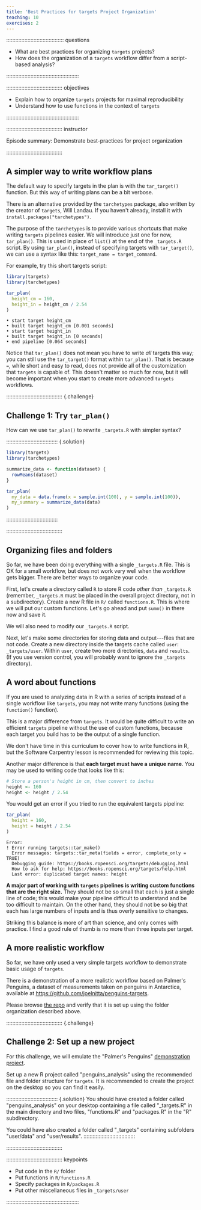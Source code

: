 ```yaml
---
title: 'Best Practices for targets Project Organization'
teaching: 10
exercises: 2
---
```


:::::::::::::::::::::::::::::::::::::: questions 

- What are best practices for organizing `targets` projects?
- How does the organization of a `targets` workflow differ from a script-based analysis?

::::::::::::::::::::::::::::::::::::::::::::::::

::::::::::::::::::::::::::::::::::::: objectives

- Explain how to organize `targets` projects for maximal reproducibility
- Understand how to use functions in the context of `targets`

::::::::::::::::::::::::::::::::::::::::::::::::

::::::::::::::::::::::::::::::::::::: instructor

Episode summary: Demonstrate best-practices for project organization

:::::::::::::::::::::::::::::::::::::



## A simpler way to write workflow plans

The default way to specify targets in the plan is with the `tar_target()` function.
But this way of writing plans can be a bit verbose.

There is an alternative provided by the `tarchetypes` package, also written by the creator of `targets`, Will Landau.
If you haven't already, install it with `install.packages("tarchetypes")`.

The purpose of the `tarchetypes` is to provide various shortcuts that make writing `targets` pipelines easier.
We will introduce just one for now, `tar_plan()`. This is used in place of `list()` at the end of the `_targets.R` script.
By using `tar_plan()`, instead of specifying targets with `tar_target()`, we can use a syntax like this: `target_name = target_command`.

For example, try this short targets script:


```r
library(targets)
library(tarchetypes)

tar_plan(
  height_cm = 160,
  height_in = height_cm / 2.54
)
```


```{.output}
• start target height_cm
• built target height_cm [0.001 seconds]
• start target height_in
• built target height_in [0 seconds]
• end pipeline [0.064 seconds]
```

Notice that `tar_plan()` does not mean you have to write *all* targets this way; you can still use the `tar_target()` format within `tar_plan()`.
That is because `=`, while short and easy to read, does not provide all of the customization that `targets` is capable of.
This doesn't matter so much for now, but it will become important when you start to create more advanced `targets` workflows.

::::::::::::::::::::::::::::::::::::: {.challenge}

## Challenge 1: Try `tar_plan()`

How can we use `tar_plan()` to rewrite `_targets.R` with simpler syntax?

:::::::::::::::::::::::::::::::::: {.solution}


```r
library(targets)
library(tarchetypes)

summarize_data <- function(dataset) {
  rowMeans(dataset)
}

tar_plan(
  my_data = data.frame(x = sample.int(100), y = sample.int(100)),
  my_summary = summarize_data(data)
)
```

::::::::::::::::::::::::::::::::::

:::::::::::::::::::::::::::::::::::::

## Organizing files and folders

So far, we have been doing everything with a single `_targets.R` file.
This is OK for a small workflow, but does not work very well when the workflow gets bigger.
There are better ways to organize your code.

First, let's create a directory called `R` to store R code *other than* `_targets.R` (remember, `_targets.R` must be placed in the overall project directory, not in a subdirectory).
Create a new R file in `R/` called `functions.R`.
This is where we will put our custom functions.
Let's go ahead and put `summ()` in there now and save it.

We will also need to modify our `_targets.R` script.

Next, let's make some directories for storing data and output---files that are not code.
Create a new directory inside the targets cache called `user`: `_targets/user`.
Within `user`, create two more directories, `data` and `results`.
(If you use version control, you will probably want to ignore the `_targets` directory).

## A word about functions

If you are used to analyzing data in R with a series of scripts instead of a single workflow like `targets`, you may not write many functions (using the `function()` function).

This is a major difference from `targets`.
It would be quite difficult to write an efficient `targets` pipeline without the use of custom functions, because each target you build has to be the output of a single function.

We don't have time in this curriculum to cover how to write functions in R, but the Software Carpentry lesson is recommended for reviewing this topic.

Another major difference is that **each target must have a unique name**.
You may be used to writing code that looks like this:


```r
# Store a person's height in cm, then convert to inches
height <- 160
height <- height / 2.54
```

You would get an error if you tried to run the equivalent targets pipeline:


```r
tar_plan(
  height = 160,
  height = height / 2.54
)
```


```{.error}
Error:
! Error running targets::tar_make()
  Error messages: targets::tar_meta(fields = error, complete_only = TRUE)
  Debugging guide: https://books.ropensci.org/targets/debugging.html
  How to ask for help: https://books.ropensci.org/targets/help.html
  Last error: duplicated target names: height
```

**A major part of working with `targets` pipelines is writing custom functions that are the right size.**
They should not be so small that each is just a single line of code; this would make your pipeline difficult to understand and be too difficult to maintain.
On the other hand, they should not be so big that each has large numbers of inputs and is thus overly sensitive to changes.

Striking this balance is more of art than science, and only comes with practice. I find a good rule of thumb is no more than three inputs per target.

## A more realistic workflow

So far, we have only used a very simple targets workflow to demonstrate basic usage of `targets`.

There is a demonstration of a more realistic workflow based on Palmer's Penguins, a dataset of measurements taken on penguins in Antarctica, available at <https://github.com/joelnitta/penguins-targets>.

Please browse [the repo](https://github.com/joelnitta/penguins-targets) and verify that it is set up using the folder organization described above.

::::::::::::::::::::::::::::::::::::: {.challenge}

## Challenge 2: Set up a new project

For this challenge, we will emulate the "Palmer's Penguins" [demonstration project](https://github.com/joelnitta/penguins-targets).

Set up a new R project called "penguins_analysis" using the recommended file and folder structure for `targets`. It is recommended to create the project on the desktop so you can find it easily.

:::::::::::::::::::::::::::::::::: {.solution}
You should have created a folder called "penguins_analysis" on your desktop containing a file called "_targets.R" in the main directory and two files, "functions.R" and "packages.R" in the "R" subdirectory.

You could have also created a folder called "_targets" containing subfolders "user/data" and "user/results".
::::::::::::::::::::::::::::::::::

:::::::::::::::::::::::::::::::::::::

::::::::::::::::::::::::::::::::::::: keypoints 

- Put code in the `R/` folder
- Put functions in `R/functions.R`
- Specify packages in `R/packages.R`
- Put other miscellaneous files in `_targets/user`

::::::::::::::::::::::::::::::::::::::::::::::::

